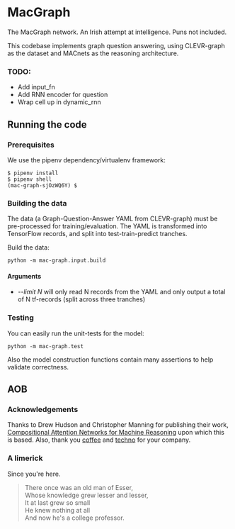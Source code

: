 # MacGraph
The MacGraph network. An Irish attempt at intelligence. Puns not included.

This codebase implements graph question answering, using CLEVR-graph as the dataset and MACnets as the reasoning architecture.

### TODO:
- Add input_fn
- Add RNN encoder for question
- Wrap cell up in dynamic_rnn


## Running the code
### Prerequisites

We use the pipenv dependency/virtualenv framework:
```shell
$ pipenv install
$ pipenv shell
(mac-graph-sjOzWQ6Y) $
```

### Building the data

The data (a Graph-Question-Answer YAML from CLEVR-graph) must be pre-processed for training/evaluation. The YAML is transformed into TensorFlow records, and split into test-train-predict tranches.

Build the data:

```shell
python -m mac-graph.input.build
```

#### Arguments
 - *--limit N* will only read N records from the YAML and only output a total of N tf-records (split across three tranches)

### Testing

You can easily run the unit-tests for the model:

```shell
python -m mac-graph.test
```

Also the model construction functions contain many assertions to help validate correctness.


## AOB

### Acknowledgements

Thanks to Drew Hudson and Christopher Manning for publishing their work, [Compositional Attention Networks for Machine Reasoning](https://arxiv.org/abs/1803.03067) upon which this is based. Also, thank you [coffee](https://thebarn.de/) and [techno](https://soundcloud.com/ostgutton-official/berghain-07-function) for your company.

### A limerick

Since you're here.

> There once was an old man of Esser,<br/>
> Whose knowledge grew lesser and lesser,<br/>
> It at last grew so small<br/>
> He knew nothing at all<br/>
> And now he's a college professor.
